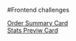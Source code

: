 #Frontend challenges

[Order Summary Card](https://saaqlainn.github.io/FrontEnd-Tasks/Order%20summary%20Card)<br>
[Stats Previw Card](https://saaqlainn.github.io/FrontEnd-Tasks/Stats%20Preview%20Card)
